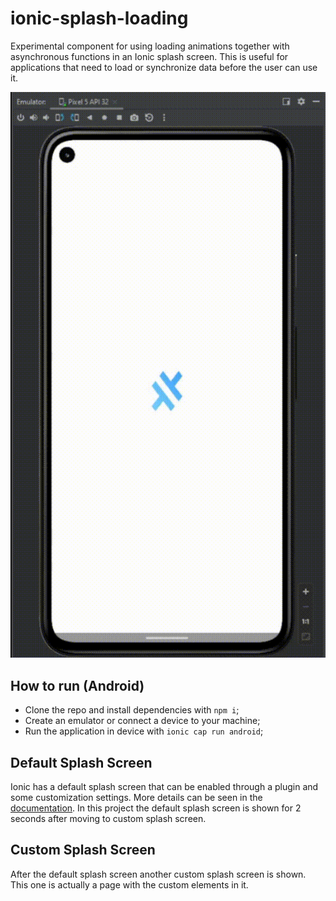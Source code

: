 # ionic-splash-loading
Experimental component for using loading animations together with asynchronous functions in an Ionic splash screen. This is useful for applications that need to load or synchronize data before the user can use it.

![](https://github.com/leonardofmed/ionic-splash-loading/blob/main/src/assets/emulator.gif)

## How to run (Android)
- Clone the repo and install dependencies with `npm i`;
- Create an emulator or connect a device to your machine;
- Run the application in device with `ionic cap run android`;

## Default Splash Screen
Ionic has a default splash screen that can be enabled through a plugin and some customization settings. More details can be seen in the [documentation](https://ionicframework.com/docs/native/splash-screen). In this project the default splash screen is shown for 2 seconds after moving to custom splash screen.

## Custom Splash Screen
After the default splash screen another custom splash screen is shown. This one is actually a page with the custom elements in it.